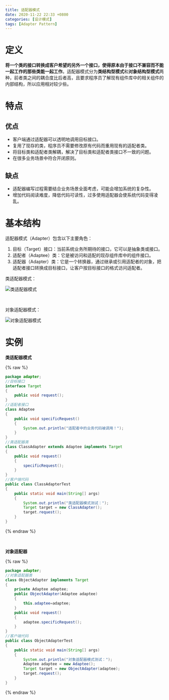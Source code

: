```yaml
---
title: 适配器模式
date: 2020-11-22 22:33 +0800
categories: [设计模式]
tags: [Adapter Pattern]
---
```

# 定义

**将一个类的接口转换成客户希望的另外一个接口，使得原本由于接口不兼容而不能一起工作的那些类能一起工作**。适配器模式分为**类结构型模式**和**对象结构型模式**两种，前者类之间的耦合度比后者高，且要求程序员了解现有组件库中的相关组件的内部结构，所以应用相对较少些。

# 特点

## 优点

* 客户端通过适配器可以透明地调用目标接口。
* 复用了现存的类，程序员不需要修改原有代码而重用现有的适配者类。
* 将目标类和适配者类解耦，解决了目标类和适配者类接口不一致的问题。
* 在很多业务场景中符合开闭原则。

## 缺点

* 适配器编写过程需要结合业务场景全面考虑，可能会增加系统的复杂性。
* 增加代码阅读难度，降低代码可读性，过多使用适配器会使系统代码变得凌乱。

# 基本结构

适配器模式（Adapter）包含以下主要角色：

1. 目标（Target）接口：当前系统业务所期待的接口，它可以是抽象类或接口。
2. 适配者（Adaptee）类：它是被访问和适配的现存组件库中的组件接口。
3. 适配器（Adapter）类：它是一个转换器，通过继承或引用适配者的对象，把适配者接口转换成目标接口，让客户按目标接口的格式访问适配者。

类适配器模式：

![类适配器模式]({{site.url}}/assets/img/resource/classadapterpattern.jpg)

<br/>

对象适配器模式：

![对象适配器模式]({{site.url}}/assets/img/resource/objectadapterpattern.jpg)

# 实例

**类适配器模式**

{% raw %}
```java
package adapter;
//目标接口
interface Target
{
    public void request();
}
//适配者接口
class Adaptee
{
    public void specificRequest()
    {       
        System.out.println("适配者中的业务代码被调用！");
    }
}
//类适配器类
class ClassAdapter extends Adaptee implements Target
{
    public void request()
    {
        specificRequest();
    }
}
//客户端代码
public class ClassAdapterTest
{
    public static void main(String[] args)
    {
        System.out.println("类适配器模式测试：");
        Target target = new ClassAdapter();
        target.request();
    }
}
```
{% endraw %}

<br/>

**对象适配器**

{% raw %}
```java
package adapter;
//对象适配器类
class ObjectAdapter implements Target
{
    private Adaptee adaptee;
    public ObjectAdapter(Adaptee adaptee)
    {
        this.adaptee=adaptee;
    }
    public void request()
    {
        adaptee.specificRequest();
    }
}
//客户端代码
public class ObjectAdapterTest
{
    public static void main(String[] args)
    {
        System.out.println("对象适配器模式测试：");
        Adaptee adaptee = new Adaptee();
        Target target = new ObjectAdapter(adaptee);
        target.request();
    }
}
```
{% endraw %}
